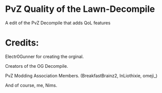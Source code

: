 # PvZ Quality of the Lawn-Decompile
 A edit of the PvZ Decompile that adds QoL features

# Credits:
Electr0Gunner for creating the orginal.

Creators of the OG Decompile.

PvZ Modding Association Members.
(BreakfastBrainz2, InLiothixie, omeji_)

And of course, me, Nims.
